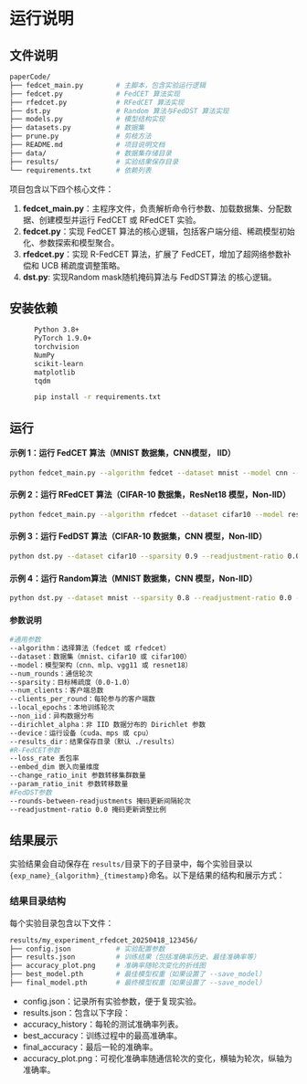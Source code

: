 # 运行说明

## 文件说明
```bash
paperCode/
├── fedcet_main.py        # 主脚本，包含实验运行逻辑
├── fedcet.py             # FedCET 算法实现
├── rfedcet.py            # RFedCET 算法实现
├── dst.py                # Random 算法与FedDST 算法实现
├── models.py             # 模型结构实现
├── datasets.py           # 数据集
├── prune.py              # 剪枝方法
├── README.md             # 项目说明文档
├── data/                 # 数据集存储目录
├── results/              # 实验结果保存目录
└── requirements.txt      # 依赖列表
```

项目包含以下四个核心文件：

1. **fedcet_main.py**：主程序文件，负责解析命令行参数、加载数据集、分配数据、创建模型并运行 FedCET 或 RFedCET 实验。
2. **fedcet.py**：实现 FedCET 算法的核心逻辑，包括客户端分组、稀疏模型初始化、参数探索和模型聚合。
3. **rfedcet.py**：实现 R-FedCET 算法，扩展了 FedCET，增加了超网络参数补偿和 UCB 稀疏度调整策略。
4. **dst.py**: 实现Random mask随机掩码算法与 FedDST算法 的核心逻辑。

## 安装依赖
```bash
      Python 3.8+
      PyTorch 1.9.0+
      torchvision
      NumPy
      scikit-learn
      matplotlib
      tqdm
```

```bash
      pip install -r requirements.txt
```

## 运行

#### 示例 1：运行 FedCET 算法（MNIST 数据集，CNN模型， IID）

```bash
python fedcet_main.py --algorithm fedcet --dataset mnist --model cnn --num_rounds 200 --sparsity 0.9 --num_clients 100 --local_epochs 5
```

#### 示例 2：运行 RFedCET 算法（CIFAR-10 数据集，ResNet18 模型，Non-IID）

```bash
python fedcet_main.py --algorithm rfedcet --dataset cifar10 --model resent18 --num_rounds 800 --sparsity 0.9 --num_clients 100 --local_epochs 5 --non_iid --dirichlet_alpha 0.5
```

#### 示例 3：运行 FedDST 算法（CIFAR-10 数据集，CNN 模型，Non-IID）

```bash
python dst.py --dataset cifar10 --sparsity 0.9 --readjustment-ratio 0.01 --rounds-between-readjustments 15
```

#### 示例 4：运行 Random算法（MNIST 数据集，CNN 模型，Non-IID）

```bash
python dst.py --dataset mnist --sparsity 0.8 --readjustment-ratio 0.0 --rounds 200
```
#### 参数说明

```bash
#通用参数
--algorithm：选择算法（fedcet 或 rfedcet）
--dataset：数据集（mnist、cifar10 或 cifar100）
--model：模型架构（cnn、mlp、vgg11 或 resnet18）
--num_rounds：通信轮次
--sparsity：目标稀疏度（0.0-1.0）
--num_clients：客户端总数
--clients_per_round：每轮参与的客户端数
--local_epochs：本地训练轮次
--non_iid：异构数据分布
--dirichlet_alpha：非 IID 数据分布的 Dirichlet 参数
--device：运行设备（cuda、mps 或 cpu）
--results_dir：结果保存目录（默认 ./results）
#R-FedCET参数
--loss_rate 丢包率
--embed_dim 嵌入向量维度
--change_ratio_init 参数转移集群数量
--param_ratio_init 参数转移数量
#FedDST参数
--rounds-between-readjustments 掩码更新间隔轮次
--readjustment-ratio 0.0 掩码更新调整比例
```
## 结果展示
实验结果会自动保存在 `results/`目录下的子目录中，每个实验目录以`{exp_name}_{algorithm}_{timestamp}`命名。以下是结果的结构和展示方式：
### 结果目录结构
每个实验目录包含以下文件：
```bash
results/my_experiment_rfedcet_20250418_123456/
├── config.json           # 实验配置参数
├── results.json          # 训练结果（包括准确率历史、最佳准确率等）
├── accuracy_plot.png     # 准确率随轮次变化的折线图
├── best_model.pth        # 最佳模型权重（如果设置了 --save_model）
├── final_model.pth       # 最终模型权重（如果设置了 --save_model）
```
+ config.json：记录所有实验参数，便于复现实验。
+ results.json：包含以下字段：
+ accuracy_history：每轮的测试准确率列表。
+ best_accuracy：训练过程中的最高准确率。
+ final_accuracy：最后一轮的准确率。
+ accuracy_plot.png：可视化准确率随通信轮次的变化，横轴为轮次，纵轴为准确率。


